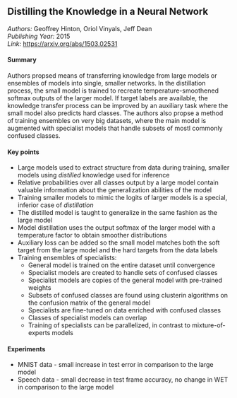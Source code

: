 ## Distilling the Knowledge in a Neural Network
_Authors:_ Geoffrey Hinton, Oriol Vinyals, Jeff Dean   
_Publishing Year:_ 2015   
_Link:_ https://arxiv.org/abs/1503.02531   

#### Summary
Authors propsed means of transferring knowledge from large models or ensembles of models into single, smaller networks.
In the distillation process, the small model is trained to recreate temperature-smoothened softmax outputs of the larger model. 
If target labels are available, the knowledge transfer process can be improved by an auxiliary task where the small model also predicts hard classes.
The authors also propse a method of training ensembles on very big datasets, where the main model is augmented with specialist models that handle subsets of mostl commonly confused classes.


#### Key points
- Large models used to extract structure from data during training, smaller models using _distilled_ knowledge used for inference
- Relative probabilities over all classes output by a large model contain valuable information about the generalization abilities of the model
- Training smaller models to mimic the logits of larger models is a special, inferior case of _distillation_
- The distilled model is taught to generalize in the same fashion as the large model
- Model distillation uses the output softmax of the larger model with a temperature factor to obtain smoother distributions
- Auxiliary loss can be added so the small model matches both the soft target from the large model and the hard targets from the data labels
- Training ensembles of specialists:
	- General model is trained on the entire dataset until convergence
	- Specialist models are created to handle sets of confused classes
	- Specialist models are copies of the general model with pre-trained weights
	- Subsets of confused classes are found using clusterin algorithms on the confusion matrix of the general model
	- Specialists are fine-tuned on data enriched with confused classes
	- Classes of specialist models can overlap
	- Training of specialists can be parallelized, in contrast to mixture-of-experts models


#### Experiments
- MNIST data - small increase in test error in comparison to the large model
- Speech data - small decrease in test frame accuracy, no change in WET in comparison to the large model
